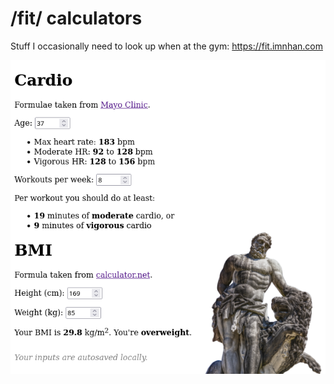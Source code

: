 # /fit/ calculators

Stuff I occasionally need to look up when at the gym: https://fit.imnhan.com

![screenshot](screenshot.png)
